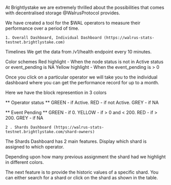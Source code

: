 At Brightlystake we are extremely thrilled about the possibilities that comes with decentralised storage @WalrusProtocol  provides.

We have created a tool for the $WAL operators to measure their performance over a period of time. 
```
1. Overall Dashboard, Individual Dashboard (https://walrus-stats-testnet.brightlystake.com)
```
Timelines 
        We get the data from /v1/health endpoint every 10 minutes.

Color schemes
    Red highlight - When the node status is not in Active status or event_pending is NA
    Yellow highlight - When the event_pending is > 0
    
Once you click on a particular operator we will take you to the individual dashboard where you can get the performance record for up to a month. 

Here we have the block represention in 3 colors


**  Operator status **
    GREEN - if Active. RED - if not Active. GREY - if NA
    
**  Event Pending **
    GREEN - if 0. YELLOW - if > 0 and < 200. RED - if > 200. GREY - if NA

```
2 . Shards Dashboard (https://walrus-stats-testnet.brightlystake.com/shard-owners)
```
The Shards Dashboard has 2 main features. Display which shard is assigned to which operator.

Depending upon how many previous assignment the shard had we highlight in different colors.

The next feature is to provide the historic values of a specific shard. 
You can either search for a shard or click on the shard as shown in the table. 

